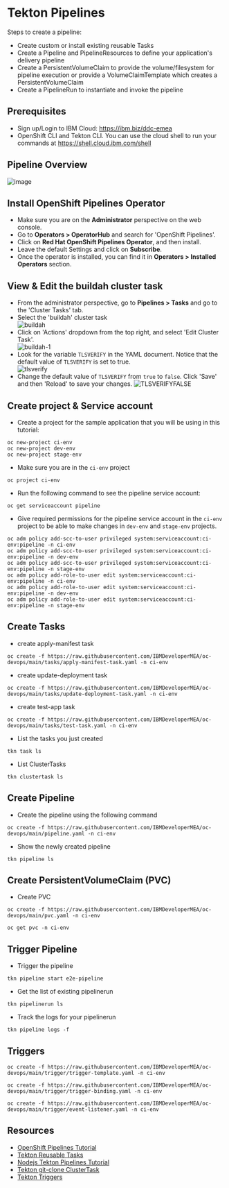 # Tekton Pipelines
Steps to create a pipeline:
- Create custom or install existing reusable Tasks
- Create a Pipeline and PipelineResources to define your application's delivery pipeline
- Create a PersistentVolumeClaim to provide the volume/filesystem for pipeline execution or provide a VolumeClaimTemplate which creates a PersistentVolumeClaim
- Create a PipelineRun to instantiate and invoke the pipeline

## Prerequisites
- Sign up/Login to IBM Cloud: https://ibm.biz/ddc-emea
- OpenShift CLI and Tekton CLI. You can use the cloud shell to run your commands at https://shell.cloud.ibm.com/shell
## Pipeline Overview
![image](https://user-images.githubusercontent.com/36239840/133944055-7e25394c-ec19-41af-b267-2bbae7c0242c.png)
## Install OpenShift Pipelines Operator
- Make sure you are on the <b>Administrator</b> perspective on the web console.
- Go to <b>Operators > OperatorHub</b> and search for 'OpenShift Pipelines'.
- Click on <b>Red Hat OpenShift Pipelines Operator</b>, and then install.
- Leave the default Settings and click on <b>Subscribe</b>.
- Once the operator is installed, you can find it in <b>Operators > Installed Operators</b> section.
## View & Edit the buildah cluster task
- From the administrator perspective, go to <b>Pipelines > Tasks</b> and go to the 'Cluster Tasks' tab.
- Select the 'buildah' cluster task<br>
![buildah](https://user-images.githubusercontent.com/36239840/133586709-55ceca42-2be3-4d2b-ba3d-df07074d1e6d.JPG)
- Click on 'Actions' dropdown from the top right, and select 'Edit Cluster Task'.<br>
![buildah-1](https://user-images.githubusercontent.com/36239840/133586909-b929b851-fd0e-4423-ad77-2c43f286b282.JPG)
- Look for the variable ```TLSVERIFY``` in the YAML document. Notice that the default value of ```TLSVERIFY``` is set to true.<br>
![tlsverify](https://user-images.githubusercontent.com/36239840/133587742-c729f55e-c9d1-4e3b-bd1d-bc7ae0a3a9b3.JPG)
- Change the default value of ```TLSVERIFY``` from ```true``` to ```false```. Click 'Save' and then 'Reload' to save your changes.
![TLSVERIFYFALSE](https://user-images.githubusercontent.com/36239840/133588009-d3b37815-d268-4cea-aedd-8e3dbc989514.JPG)


## Create project & Service account
- Create a project for the sample application that you will be using in this tutorial:
```
oc new-project ci-env
oc new-project dev-env
oc new-project stage-env
```
- Make sure you are in the ```ci-env``` project
```
oc project ci-env
```
- Run the following command to see the pipeline service account:
```
oc get serviceaccount pipeline
```
- Give required permissions for the pipeline service account in the ```ci-env``` project to be able to make changes in ```dev-env``` and ```stage-env``` projects.
```
oc adm policy add-scc-to-user privileged system:serviceaccount:ci-env:pipeline -n ci-env
oc adm policy add-scc-to-user privileged system:serviceaccount:ci-env:pipeline -n dev-env
oc adm policy add-scc-to-user privileged system:serviceaccount:ci-env:pipeline -n stage-env
oc adm policy add-role-to-user edit system:serviceaccount:ci-env:pipeline -n ci-env
oc adm policy add-role-to-user edit system:serviceaccount:ci-env:pipeline -n dev-env
oc adm policy add-role-to-user edit system:serviceaccount:ci-env:pipeline -n stage-env
```
## Create Tasks
- create apply-manifest task
```
oc create -f https://raw.githubusercontent.com/IBMDeveloperMEA/oc-devops/main/tasks/apply-manifest-task.yaml -n ci-env
```
- create update-deployment task
```
oc create -f https://raw.githubusercontent.com/IBMDeveloperMEA/oc-devops/main/tasks/update-deployment-task.yaml -n ci-env
```
- create test-app task
```
oc create -f https://raw.githubusercontent.com/IBMDeveloperMEA/oc-devops/main/tasks/test-task.yaml -n ci-env
```
- List the tasks you just created
```
tkn task ls
```
- List ClusterTasks
```
tkn clustertask ls
```
## Create Pipeline
- Create the pipeline using the following command
```
oc create -f https://raw.githubusercontent.com/IBMDeveloperMEA/oc-devops/main/pipeline.yaml -n ci-env
```
- Show the newly created pipeline
```
tkn pipeline ls
```
## Create PersistentVolumeClaim (PVC)
- Create PVC
```
oc create -f https://raw.githubusercontent.com/IBMDeveloperMEA/oc-devops/main/pvc.yaml -n ci-env
```
```
oc get pvc -n ci-env
```
## Trigger Pipeline
- Trigger the pipeline
```
tkn pipeline start e2e-pipeline
```
- Get the list of existing pipelinerun
```
tkn pipelinerun ls
```
- Track the logs for your pipelinerun
```
tkn pipeline logs -f
```
## Triggers
```
oc create -f https://raw.githubusercontent.com/IBMDeveloperMEA/oc-devops/main/trigger/trigger-template.yaml -n ci-env
```
```
oc create -f https://raw.githubusercontent.com/IBMDeveloperMEA/oc-devops/main/trigger/trigger-binding.yaml -n ci-env
```
```
oc create -f https://raw.githubusercontent.com/IBMDeveloperMEA/oc-devops/main/trigger/event-listener.yaml -n ci-env
```
## Resources
- <a href='https://github.com/openshift/pipelines-tutorial'>OpenShift Pipelines Tutorial</a>
- <a href='https://github.com/tektoncd/catalog'>Tekton Reusable Tasks</a>
- <a href='https://github.com/vladsancira/nodejs-tekton'>Nodejs Tekton Pipelines Tutorial</a>
- <a href='https://hub.tekton.dev/tekton/task/git-clone'>Tekton git-clone ClusterTask</a>
- <a href='https://developer.ibm.com/tutorials/tekton-triggers-101/'>Tekton Triggers</a>
